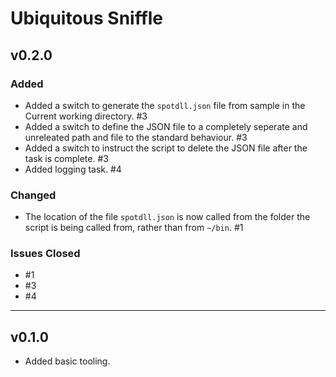 # Ubiquitous Sniffle

## v0.2.0

### Added

- Added a switch to generate the `spotdll.json` file from sample in the Current working directory. #3
- Added a switch to define the JSON file to a completely seperate and unreleated path and file to the standard behaviour. #3
- Added a switch to instruct the script to delete the JSON file after the task is complete. #3
- Added logging task. #4

### Changed

- The location of the file `spotdll.json` is now called from the folder the script is being called from, rather than from `~/bin`. #1

### Issues Closed

- #1
- #3
- #4

---

## v0.1.0

- Added basic tooling.
